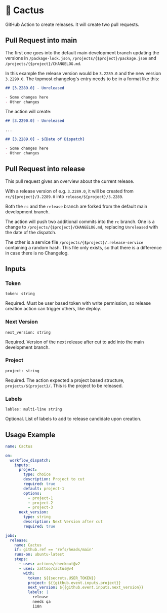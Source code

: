 # 🌵 Cactus

GitHub Action to create releases. It will create two pull requests.

## Pull Request into main

The first one goes into the default main development branch updating the versions in `/package-lock.json`, `/projects/{$project}/package.json` and `/projects/{$project}/CHANGELOG.md`.

In this example the release version would be `3.2289.0` and the new version `3.2290.0`. The topmost changelog's entry needs to be in a format like this:

```markdown
## [3.2289.0] - Unreleased

- Some changes here
- Other changes
```

The action will create:

```markdown
## [3.2290.0] - Unreleased

...

## [3.2289.0] - ${Date of Dispatch}

- Some changes here
- Other changes
```

## Pull Request into release

This pull request gives an overview about the current release.

With a release version of e.g. `3.2289.0`, it will be created from `rc/${project}/3.2289.0` into `release/${project}/3.2289`.

Both the `rc` and the `release` branch are forked from the default main development branch.

The action will push two additional commits into the `rc` branch. One is a change to `/projects/{$project}/CHANGELOG.md`, replacing `Unreleased` with the date of the dispatch.

The other is a service file `/projects/{$project}/.release-service` containing a random hash. This file only exists, so that there is a difference in case there is no Changelog.

## Inputs

### Token

`token: string`

Required. Must be user based token with write permission,
so release creation action can trigger others,
like deploy.

### Next Version

`next_version: string`

Required. Version of the next release after cut to add into the main development branch.

### Project

`project: string`

Required. The action expected a project based structure, `projects/${project}/`. This is the project to be released.

### Labels

`lables: multi-line string`

Optional. List of labels to add to release candidate upon creation.

## Usage Example

```yaml
name: Cactus

on:
  workflow_dispatch:
    inputs:
      project:
        type: choice
        description: Project to cut
        required: true
        default: project-1
        options:
          - project-1
          - project-2
          - project-3
      next_version:
        type: string
        description: Next Version after cut
        required: true

jobs:
  release:
    name: Cactus
    if: github.ref == 'refs/heads/main'
    runs-on: ubuntu-latest
    steps:
      - uses: actions/checkout@v2
      - uses: zattoo/cactus@v4
        with:
          token: ${{secrets.USER_TOKEN}}
          project: ${{github.event.inputs.project}}
          next_version: ${{github.event.inputs.next_version}}
          labels: |
            release
            needs qa
            i18n
```
